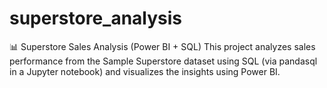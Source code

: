 # superstore_analysis
📊 Superstore Sales Analysis (Power BI + SQL)  This project analyzes sales performance from the Sample Superstore dataset using SQL (via pandasql in a Jupyter notebook) and visualizes the insights using Power BI.  
